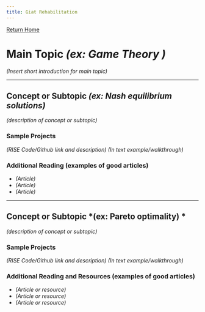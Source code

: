 ```yaml
---
title: Giat Rehabilitation 
---
```


[Return Home](/index.md)
# Main Topic *(ex: Game Theory )* 
*(Insert short introduction for main topic)*

---

## Concept or Subtopic *(ex: Nash equilibrium solutions)*
*(description of concept or subtopic)*

### Sample Projects
*(RISE Code/Github link and description)*
*(In text example/walkthrough)*
 
### Additional Reading (examples of good articles)
+ *(Article)*
+ *(Article)*
+ *(Article)*

---

## Concept or Subtopic *(ex: Pareto optimality) *
*(description of concept or subtopic)*

### Sample Projects
*(RISE Code/Github link and description)*
*(In text example/walkthrough)*

### Additional Reading and Resources (examples of good articles)
+ *(Article or resource)*
+ *(Article or resource)*
+ *(Article or resource)*
